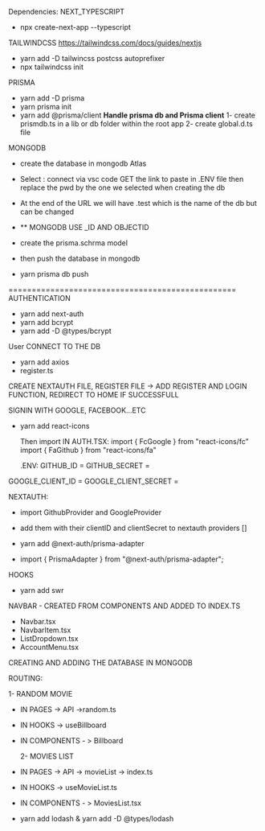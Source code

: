 Dependencies:
NEXT_TYPESCRIPT
- npx create-next-app --typescript

TAILWINDCSS
https://tailwindcss.com/docs/guides/nextjs
- yarn add  -D tailwincss postcss autoprefixer
- npx tailwindcss init

PRISMA
- yarn add -D  prisma
- yarn prisma init
- yarn add @prisma/client
**Handle prisma db and Prisma client**
     1- create prismdb.ts in a lib or db folder within the root app
     2- create global.d.ts file 

MONGODB
- create the database in mongodb Atlas
- Select : connect via vsc code GET the link to paste in .ENV file then replace the pwd by the one we selected when creating the db
- At the end of the URL we will have .test which is the name of the db but can be changed
- ** MONGODB USE _ID AND OBJECTID
- create the prisma.schrma model
- then push the database in mongodb
  
- yarn prisma db push

=================================================
AUTHENTICATION
- yarn add next-auth 
- yarn add bcrypt
- yarn add -D @types/bcrypt

User CONNECT TO THE DB
- yarn add axios
- register.ts

CREATE NEXTAUTH FILE, REGISTER FILE -> ADD REGISTER AND LOGIN FUNCTION, REDIRECT TO HOME IF SUCCESSFULL

SIGNIN WITH GOOGLE, FACEBOOK...ETC
- yarn add react-icons
  
  Then import IN AUTH.TSX:
  import { FcGoogle  } from "react-icons/fc"
  import { FaGithub } from "react-icons/fa"

  .ENV:
GITHUB_ID = 
GITHUB_SECRET =

GOOGLE_CLIENT_ID =
GOOGLE_CLIENT_SECRET =

NEXTAUTH: 
- import GithubProvider and GoogleProvider
- add them with their clientID and clientSecret to nextauth providers []

- yarn add @next-auth/prisma-adapter
- import { PrismaAdapter } from "@next-auth/prisma-adapter";

HOOKS

- yarn add swr

NAVBAR - CREATED FROM COMPONENTS AND ADDED TO INDEX.TS
- Navbar.tsx
- NavbarItem.tsx
- ListDropdown.tsx
- AccountMenu.tsx

CREATING AND ADDING THE DATABASE IN MONGODB

ROUTING:

  1- RANDOM MOVIE
- IN PAGES -> API ->random.ts
- IN HOOKS -> useBillboard
- IN COMPONENTS - > Billboard

  2- MOVIES LIST
- IN PAGES -> API -> movieList -> index.ts
- IN HOOKS -> useMovieList.ts
- IN COMPONENTS - > MoviesList.tsx

- yarn add lodash & yarn add -D @types/lodash

